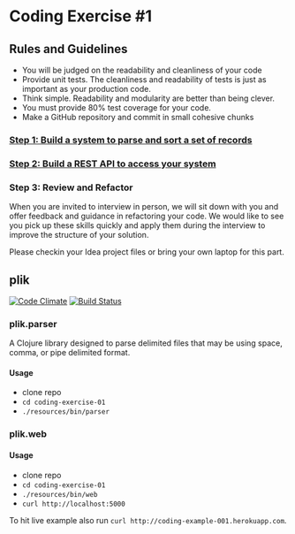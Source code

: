 # Coding Exercise #1

## Rules and Guidelines

- You will be judged on the readability and cleanliness of your code
- Provide unit tests. The cleanliness and readability of tests is just as
  important as your production code.
- Think simple. Readability and modularity are better than being clever.
- You must provide 80% test coverage for your code.
- Make a GitHub repository and commit in small cohesive chunks

### [Step 1: Build a system to parse and sort a set of records](src/plik/parser/README.md)

### [Step 2: Build a REST API to access your system](src/plik/api/README.md)

### Step 3: Review and Refactor

When you are invited to interview in person, we will sit down with you and
offer feedback and guidance in refactoring your code. We would like to see you
pick up these skills quickly and apply them during the interview to improve the
structure of your solution.

Please checkin your Idea project files or bring your own laptop for this part.

## plik

[![Code Climate](https://codeclimate.com/github/just3ws/coding-exercise-001/badges/gpa.svg)](https://codeclimate.com/github/just3ws/coding-exercise-001)
[![Build Status](https://travis-ci.org/just3ws/coding-exercise-001.svg?branch=master)](https://travis-ci.org/just3ws/coding-exercise-001)

### plik.parser

A Clojure library designed to parse delimited files that may be using space,
comma, or pipe delimited format.

#### Usage

- clone repo
- `cd coding-exercise-01`
- `./resources/bin/parser`

### plik.web

#### Usage

- clone repo
- `cd coding-exercise-01`
- `./resources/bin/web`
- `curl http://localhost:5000`

To hit live example also run `curl http://coding-example-001.herokuapp.com`.
